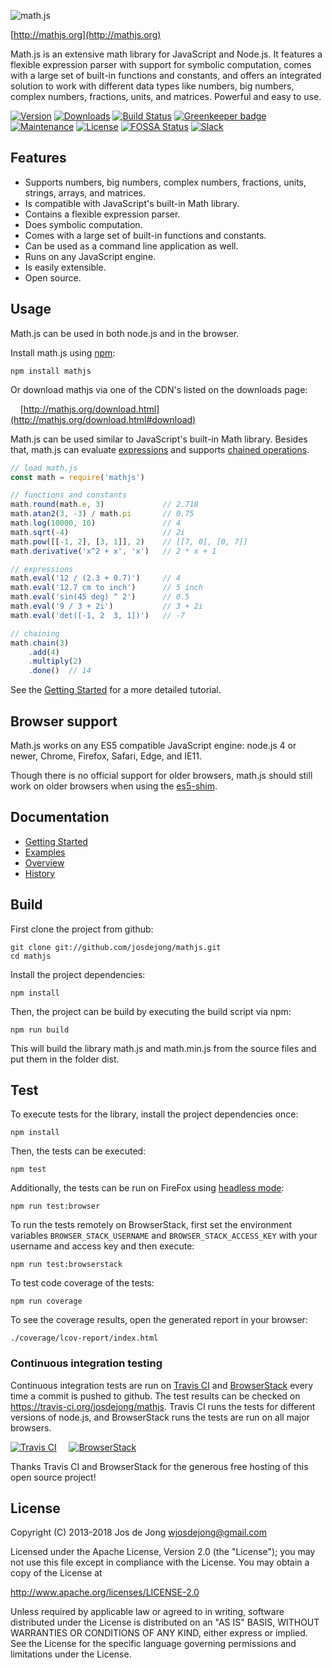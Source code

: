 ![math.js](https://raw.github.com/josdejong/mathjs/master/img/mathjs.png)

[http://mathjs.org](http://mathjs.org)

Math.js is an extensive math library for JavaScript and Node.js. It features a flexible expression parser with support for symbolic computation, comes with a large set of built-in functions and constants, and offers an integrated solution to work with different data types like numbers, big numbers, complex numbers, fractions, units, and matrices. Powerful and easy to use.

[![Version](https://img.shields.io/npm/v/mathjs.svg)](https://www.npmjs.com/package/mathjs)
[![Downloads](https://img.shields.io/npm/dm/mathjs.svg)](https://www.npmjs.com/package/mathjs)
[![Build Status](https://img.shields.io/travis/josdejong/mathjs.svg)](https://travis-ci.org/josdejong/mathjs)
[![Greenkeeper badge](https://badges.greenkeeper.io/josdejong/mathjs.svg)](https://greenkeeper.io/)
[![Maintenance](https://img.shields.io/maintenance/yes/2018.svg)](https://github.com/josdejong/mathjs/graphs/commit-activity)
[![License](https://img.shields.io/github/license/josdejong/mathjs.svg)](https://github.com/josdejong/mathjs/blob/master/LICENSE)
[![FOSSA Status](https://app.fossa.io/api/projects/git%2Bgithub.com%2Fjosdejong%2Fmathjs.svg?type=shield)](https://app.fossa.io/projects/git%2Bgithub.com%2Fjosdejong%2Fmathjs?ref=badge_shield)
[![Slack](https://slack.bri.im/badge.svg)](https://slack.bri.im)

## Features

- Supports numbers, big numbers, complex numbers, fractions, units, strings, arrays, and matrices.
- Is compatible with JavaScript's built-in Math library.
- Contains a flexible expression parser.
- Does symbolic computation.
- Comes with a large set of built-in functions and constants.
- Can be used as a command line application as well.
- Runs on any JavaScript engine.
- Is easily extensible.
- Open source.

## Usage

Math.js can be used in both node.js and in the browser.

Install math.js using [npm](https://www.npmjs.com/package/mathjs):

    npm install mathjs

Or download mathjs via one of the CDN's listed on the downloads page: 

&nbsp;&nbsp;&nbsp;&nbsp;[http://mathjs.org/download.html](http://mathjs.org/download.html#download)

Math.js can be used similar to JavaScript's built-in Math library. Besides that,
math.js can evaluate
[expressions](http://mathjs.org/docs/expressions/index.html)
and supports
[chained operations](http://mathjs.org/docs/core/chaining.html).

```js
// load math.js
const math = require('mathjs')

// functions and constants
math.round(math.e, 3)             // 2.718
math.atan2(3, -3) / math.pi       // 0.75
math.log(10000, 10)               // 4
math.sqrt(-4)                     // 2i
math.pow([[-1, 2], [3, 1]], 2)    // [[7, 0], [0, 7]]
math.derivative('x^2 + x', 'x')   // 2 * x + 1

// expressions
math.eval('12 / (2.3 + 0.7)')     // 4
math.eval('12.7 cm to inch')      // 5 inch
math.eval('sin(45 deg) ^ 2')      // 0.5
math.eval('9 / 3 + 2i')           // 3 + 2i
math.eval('det([-1, 2  3, 1])')   // -7

// chaining
math.chain(3)
    .add(4)
    .multiply(2)
    .done()  // 14
```

See the [Getting Started](http://mathjs.org/docs/getting_started.html) for a more detailed tutorial. 


## Browser support

Math.js works on any ES5 compatible JavaScript engine: node.js 4 or newer, Chrome, Firefox, Safari, Edge, and IE11.

Though there is no official support for older browsers, math.js should still work on older browsers
when using the [es5-shim](https://github.com/kriskowal/es5-shim).


## Documentation

- [Getting Started](http://mathjs.org/docs/getting_started.html)
- [Examples](http://mathjs.org/examples/index.html)
- [Overview](http://mathjs.org/docs/index.html)
- [History](http://mathjs.org/history.html)


## Build

First clone the project from github:

    git clone git://github.com/josdejong/mathjs.git
    cd mathjs

Install the project dependencies:

    npm install

Then, the project can be build by executing the build script via npm:

    npm run build

This will build the library math.js and math.min.js from the source files and
put them in the folder dist.


## Test

To execute tests for the library, install the project dependencies once:

    npm install

Then, the tests can be executed:

    npm test

Additionally, the tests can be run on FireFox using [headless mode](https://developer.mozilla.org/en-US/Firefox/Headless_mode):

    npm run test:browser

To run the tests remotely on BrowserStack, first set the environment variables `BROWSER_STACK_USERNAME` and `BROWSER_STACK_ACCESS_KEY` with your username and access key and then execute:

    npm run test:browserstack

To test code coverage of the tests:

    npm run coverage

To see the coverage results, open the generated report in your browser:

    ./coverage/lcov-report/index.html


### Continuous integration testing

Continuous integration tests are run on [Travis CI](https://travis-ci.org/) and [BrowserStack](https://www.browserstack.com) every time a commit is pushed to github.
The test results can be checked on https://travis-ci.org/josdejong/mathjs. Travis CI runs the tests for different versions of node.js, and BrowserStack runs the tests are run on all major browsers.

[![Travis CI](https://raw.github.com/josdejong/mathjs/develop/misc/Travis-CI-logo.png)](https://travis-ci.org/) &nbsp;&nbsp;&nbsp;
[![BrowserStack](https://raw.github.com/josdejong/mathjs/master/misc/browserstack.png)](https://www.browserstack.com)

Thanks Travis CI and BrowserStack for the generous free hosting of this open source project!

## License

Copyright (C) 2013-2018 Jos de Jong <wjosdejong@gmail.com>

Licensed under the Apache License, Version 2.0 (the "License");
you may not use this file except in compliance with the License.
You may obtain a copy of the License at

   http://www.apache.org/licenses/LICENSE-2.0

Unless required by applicable law or agreed to in writing, software
distributed under the License is distributed on an "AS IS" BASIS,
WITHOUT WARRANTIES OR CONDITIONS OF ANY KIND, either express or implied.
See the License for the specific language governing permissions and
limitations under the License.
